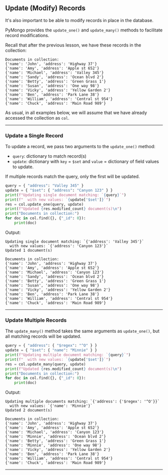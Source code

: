 ## Update (Modify) Records

It's also important to be able to modify records in place in the database.

PyMongo provides the `update_one()` and `update_many()` methods to
facilitate record modifications.

Recall that after the previous lesson, we have these records in the
collection:

```
Documents in collection:
{'name': 'John', 'address': 'Highway 37'}
{'name': 'Amy', 'address': 'Apple st 652'}
{'name': 'Michael', 'address': 'Valley 345'}
{'name': 'Sandy', 'address': 'Ocean blvd 2'}
{'name': 'Betty', 'address': 'Green Grass 1'}
{'name': 'Susan', 'address': 'One way 98'}
{'name': 'Vicky', 'address': 'Yellow Garden 2'}
{'name': 'Ben', 'address': 'Park Lane 38'}
{'name': 'William', 'address': 'Central st 954'}
{'name': 'Chuck', 'address': 'Main Road 989'}
```

As usual, in all examples below, we will assume that we have already
accessed the collection as `col`.

---

### Update a Single Record

To update a record, we pass two arguments to the `update_one()` method:

* `query`: dictionary to match record(s)
* `update`: dictionary with `key` = `$set` and `value` = dictionary of field
  values to update.

If multiple records match the query, only the first will be updated.

```python
query = { "address": "Valley 345" }
update = { "$set": { "address": "Canyon 123" } }
print(f"Updating single document matching: `{query}`")
print(f"  with new values: `{update['$set']}`")
res = col.update_one(query, update)
print(f"Updated {res.modified_count} document(s)\n")
print("Documents in collection:")
for doc in col.find({}, {"_id": 0}):
    print(doc)
```

Output:

```
Updating single document matching: `{'address': 'Valley 345'}`
  with new values: `{'address': 'Canyon 123'}`
Updated 1 document(s)

Documents in collection:
{'name': 'John', 'address': 'Highway 37'}
{'name': 'Amy', 'address': 'Apple st 652'}
{'name': 'Michael', 'address': 'Canyon 123'}
{'name': 'Sandy', 'address': 'Ocean blvd 2'}
{'name': 'Betty', 'address': 'Green Grass 1'}
{'name': 'Susan', 'address': 'One way 98'}
{'name': 'Vicky', 'address': 'Yellow Garden 2'}
{'name': 'Ben', 'address': 'Park Lane 38'}
{'name': 'William', 'address': 'Central st 954'}
{'name': 'Chuck', 'address': 'Main Road 989'}
```

---

### Update Multiple Records

The `update_many()` method takes the same arguments as `update_one()`, but
all matching records will be updated.

```python
query = { "address": { "$regex": "^O" } }
update = { "$set": { "name": "Minnie" } }
print(f"Updating multiple document matching: `{query}`")
print(f"  with new values: `{update['$set']}`")
res = col.update_many(query, update)
print(f"Updated {res.modified_count} document(s)\n")
print("Documents in collection:")
for doc in col.find({}, {"_id": 0}):
    print(doc)
```

Output:

```
Updating multiple documents matching: `{'address': {'$regex': '^O'}}`
  with new values: `{'name': 'Minnie'}`
Updated 2 document(s)

Documents in collection:
{'name': 'John', 'address': 'Highway 37'}
{'name': 'Amy', 'address': 'Apple st 652'}
{'name': 'Michael', 'address': 'Canyon 123'}
{'name': 'Minnie', 'address': 'Ocean blvd 2'}
{'name': 'Betty', 'address': 'Green Grass 1'}
{'name': 'Minnie', 'address': 'One way 98'}
{'name': 'Vicky', 'address': 'Yellow Garden 2'}
{'name': 'Ben', 'address': 'Park Lane 38'}
{'name': 'William', 'address': 'Central st 954'}
{'name': 'Chuck', 'address': 'Main Road 989'}
```

---
